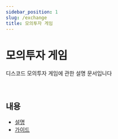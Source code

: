 ```yaml
---
sidebar_position: 1
slug: /exchange
title: 모의투자 게임
---
```


# 모의투자 게임

디스코드 모의투자 게임에 관한 설명 문서입니다


<br/>

## 내용

- [설명](./description/index.md)
- [가이드](./guide/index.md)